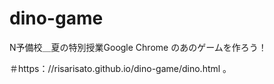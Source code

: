# dino-game
N予備校＿夏の特別授業Google Chrome のあのゲームを作ろう！

＃https：//risarisato.github.io/dino-game/dino.html
。
